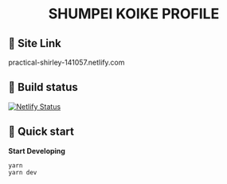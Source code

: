 <h1 align="center">
  SHUMPEI KOIKE PROFILE
</h1>

## 🚀 Site Link
practical-shirley-141057.netlify.com


## 🚀 Build status

[![Netlify Status](https://api.netlify.com/api/v1/badges/aebbb245-73f3-4890-8089-dc10b6b007f5/deploy-status)](https://app.netlify.com/sites/practical-shirley-141057/deploys)

## 🚀 Quick start

**Start Developing**

```shell
yarn
yarn dev
```
